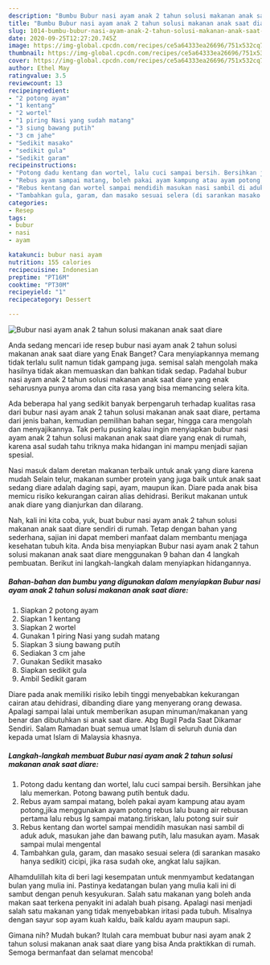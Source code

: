```yaml
---
description: "Bumbu Bubur nasi ayam anak 2 tahun solusi makanan anak saat diare | Resep Bumbu Bubur nasi ayam anak 2 tahun solusi makanan anak saat diare Yang Enak dan Simpel"
title: "Bumbu Bubur nasi ayam anak 2 tahun solusi makanan anak saat diare | Resep Bumbu Bubur nasi ayam anak 2 tahun solusi makanan anak saat diare Yang Enak dan Simpel"
slug: 1014-bumbu-bubur-nasi-ayam-anak-2-tahun-solusi-makanan-anak-saat-diare-resep-bumbu-bubur-nasi-ayam-anak-2-tahun-solusi-makanan-anak-saat-diare-yang-enak-dan-simpel
date: 2020-09-25T12:27:20.745Z
image: https://img-global.cpcdn.com/recipes/ce5a64333ea26696/751x532cq70/bubur-nasi-ayam-anak-2-tahun-solusi-makanan-anak-saat-diare-foto-resep-utama.jpg
thumbnail: https://img-global.cpcdn.com/recipes/ce5a64333ea26696/751x532cq70/bubur-nasi-ayam-anak-2-tahun-solusi-makanan-anak-saat-diare-foto-resep-utama.jpg
cover: https://img-global.cpcdn.com/recipes/ce5a64333ea26696/751x532cq70/bubur-nasi-ayam-anak-2-tahun-solusi-makanan-anak-saat-diare-foto-resep-utama.jpg
author: Ethel May
ratingvalue: 3.5
reviewcount: 13
recipeingredient:
- "2 potong ayam"
- "1 kentang"
- "2 wortel"
- "1 piring Nasi yang sudah matang"
- "3 siung bawang putih"
- "3 cm jahe"
- "Sedikit masako"
- "sedikit gula"
- "Sedikit garam"
recipeinstructions:
- "Potong dadu kentang dan wortel, lalu cuci sampai bersih. Bersihkan jahe lalu memerkan. Potong bawang putih bentuk dadu."
- "Rebus ayam sampai matang, boleh pakai ayam kampung atau ayam potong,jika menggunakan ayam potong rebus lalu buang air rebusan pertama lalu rebus lg sampai matang.tiriskan, lalu potong suir suir"
- "Rebus kentang dan wortel sampai mendidih masukan nasi sambil di aduk aduk, masukan jahe dan bawang putih, lalu masukan ayam. Masak sampai mulai mengental"
- "Tambahkan gula, garam, dan masako sesuai selera (di sarankan masako hanya sedikit) cicipi, jika rasa sudah oke, angkat lalu sajikan."
categories:
- Resep
tags:
- bubur
- nasi
- ayam

katakunci: bubur nasi ayam 
nutrition: 155 calories
recipecuisine: Indonesian
preptime: "PT16M"
cooktime: "PT30M"
recipeyield: "1"
recipecategory: Dessert

---
```



![Bubur nasi ayam anak 2 tahun solusi makanan anak saat diare](https://img-global.cpcdn.com/recipes/ce5a64333ea26696/751x532cq70/bubur-nasi-ayam-anak-2-tahun-solusi-makanan-anak-saat-diare-foto-resep-utama.jpg)

Anda sedang mencari ide resep bubur nasi ayam anak 2 tahun solusi makanan anak saat diare yang Enak Banget? Cara menyiapkannya memang tidak terlalu sulit namun tidak gampang juga. semisal salah mengolah maka hasilnya tidak akan memuaskan dan bahkan tidak sedap. Padahal bubur nasi ayam anak 2 tahun solusi makanan anak saat diare yang enak seharusnya punya aroma dan cita rasa yang bisa memancing selera kita.

Ada beberapa hal yang sedikit banyak berpengaruh terhadap kualitas rasa dari bubur nasi ayam anak 2 tahun solusi makanan anak saat diare, pertama dari jenis bahan, kemudian pemilihan bahan segar, hingga cara mengolah dan menyajikannya. Tak perlu pusing kalau ingin menyiapkan bubur nasi ayam anak 2 tahun solusi makanan anak saat diare yang enak di rumah, karena asal sudah tahu triknya maka hidangan ini mampu menjadi sajian spesial.

Nasi masuk dalam deretan makanan terbaik untuk anak yang diare karena mudah Selain telur, makanan sumber protein yang juga baik untuk anak saat sedang diare adalah daging sapi, ayam, maupun ikan. Diare pada anak bisa memicu risiko kekurangan cairan alias dehidrasi. Berikut makanan untuk anak diare yang dianjurkan dan dilarang.


Nah, kali ini kita coba, yuk, buat bubur nasi ayam anak 2 tahun solusi makanan anak saat diare sendiri di rumah. Tetap dengan bahan yang sederhana, sajian ini dapat memberi manfaat dalam membantu menjaga kesehatan tubuh kita. Anda bisa menyiapkan Bubur nasi ayam anak 2 tahun solusi makanan anak saat diare menggunakan 9 bahan dan 4 langkah pembuatan. Berikut ini langkah-langkah dalam menyiapkan hidangannya.

<!--inarticleads1-->

##### Bahan-bahan dan bumbu yang digunakan dalam menyiapkan Bubur nasi ayam anak 2 tahun solusi makanan anak saat diare:

1. Siapkan 2 potong ayam
1. Siapkan 1 kentang
1. Siapkan 2 wortel
1. Gunakan 1 piring Nasi yang sudah matang
1. Siapkan 3 siung bawang putih
1. Sediakan 3 cm jahe
1. Gunakan Sedikit masako
1. Siapkan sedikit gula
1. Ambil Sedikit garam


Diare pada anak memiliki risiko lebih tinggi menyebabkan kekurangan cairan atau dehidrasi, dibanding diare yang menyerang orang dewasa. Apalagi sampai lalai untuk memberikan asupan minuman/makanan yang benar dan dibutuhkan si anak saat diare. Abg Bugil Pada Saat Dikamar Sendiri. Salam Ramadan buat semua umat Islam di seluruh dunia dan kepada umat Islam di Malaysia khasnya. 

<!--inarticleads2-->

##### Langkah-langkah membuat Bubur nasi ayam anak 2 tahun solusi makanan anak saat diare:

1. Potong dadu kentang dan wortel, lalu cuci sampai bersih. Bersihkan jahe lalu memerkan. Potong bawang putih bentuk dadu.
1. Rebus ayam sampai matang, boleh pakai ayam kampung atau ayam potong,jika menggunakan ayam potong rebus lalu buang air rebusan pertama lalu rebus lg sampai matang.tiriskan, lalu potong suir suir
1. Rebus kentang dan wortel sampai mendidih masukan nasi sambil di aduk aduk, masukan jahe dan bawang putih, lalu masukan ayam. Masak sampai mulai mengental
1. Tambahkan gula, garam, dan masako sesuai selera (di sarankan masako hanya sedikit) cicipi, jika rasa sudah oke, angkat lalu sajikan.


Alhamdulillah kita di beri lagi kesempatan untuk menmyambut kedatangan bulan yang mulia ini. Pastinya kedatangan bulan yang mulia kali ini di sambut dengan penuh kesyukuran. Salah satu makanan yang boleh anda makan saat terkena penyakit ini adalah buah pisang. Apalagi nasi menjadi salah satu makanan yang tidak menyebabkan iritasi pada tubuh. Misalnya dengan sayur sop ayam kuah kaldu, baik kaldu ayam maupun sapi. 

Gimana nih? Mudah bukan? Itulah cara membuat bubur nasi ayam anak 2 tahun solusi makanan anak saat diare yang bisa Anda praktikkan di rumah. Semoga bermanfaat dan selamat mencoba!
